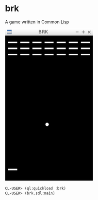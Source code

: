 # brk
A game written in Common Lisp

![img](https://github.com/mhkoji/brk/raw/master/img.png)

```
CL-USER> (ql:quickload :brk)
CL-USER> (brk.sdl:main)
```

